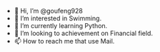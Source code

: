 - 👋 Hi, I’m @goufeng928
- 👀 I’m interested in Swimming.
- 🌱 I’m currently learning Python.
- 💞️ I’m looking to achievement on Financial field.
- 📫 How to reach me that use Mail.

<!---
goufeng93/goufeng93 is a ✨ special ✨ repository because its `README.md` (this file) appears on your GitHub profile.
You can click the Preview link to take a look at your changes.
--->
